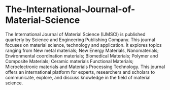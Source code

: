 The-International-Journal-of-Material-Science
=============================================

The International Journal of Material Science (IJMSCI) is published quarterly by Science and Engineering Publishing Company. This journal focuses on material science, technology and application. It explores topics ranging from New metal materials; New Energy Materials, Nanomaterials; Environmental coordination materials; Biomedical Materials; Polymer and Composite Materials; Ceramic materials Functional Materials; Microelectronic materials and Materials Processing Technology. This journal offers an international platform for experts, researchers and scholars to communicate, explore, and discuss knowledge in the field of material science.
